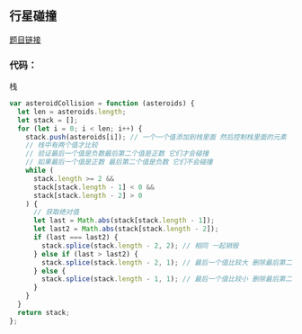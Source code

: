 <!--
 * @Author: “liwx” “1258598654qq.com”
 * @Date: 2024-08-19 14:26:29
 * @LastEditors: “liwx” “1258598654qq.com”
 * @LastEditTime: 2024-08-19 14:26:37
 * @FilePath: \vuepress-starter\docs\algorithm\middle\行星碰撞.md
 * @Description: 这是默认设置,请设置`customMade`, 打开koroFileHeader查看配置 进行设置: https://github.com/OBKoro1/koro1FileHeader/wiki/%E9%85%8D%E7%BD%AE
-->

## **行星碰撞**

[题目链接](https://leetcode.cn/problems/asteroid-collision/)

### 代码：

栈

```js
var asteroidCollision = function (asteroids) {
  let len = asteroids.length;
  let stack = [];
  for (let i = 0; i < len; i++) {
    stack.push(asteroids[i]); // 一个一个值添加到栈里面 然后控制栈里面的元素
    // 栈中有两个值才比较
    // 验证最后一个值是负数最后第二个值是正数 它们才会碰撞
    // 如果最后一个值是正数 最后第二个值是负数 它们不会碰撞
    while (
      stack.length >= 2 &&
      stack[stack.length - 1] < 0 &&
      stack[stack.length - 2] > 0
    ) {
      // 获取绝对值
      let last = Math.abs(stack[stack.length - 1]);
      let last2 = Math.abs(stack[stack.length - 2]);
      if (last === last2) {
        stack.splice(stack.length - 2, 2); // 相同 一起销毁
      } else if (last > last2) {
        stack.splice(stack.length - 2, 1); // 最后一个值比较大 删除最后第二个
      } else {
        stack.splice(stack.length - 1, 1); // 最后一个值比较小 删除最后第二个
      }
    }
  }
  return stack;
};
```
